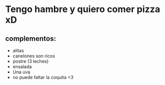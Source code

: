 # Tengo hambre y quiero comer pizza xD
## complementos:

* alitas
* canelones son ricos
* postre (3 leches)
* ensalada
* Una uva
* no puede faltar la coquita <3

